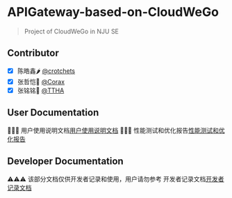 # APIGateway-based-on-CloudWeGo
> Project of CloudWeGo in NJU SE
## Contributor
- [x] 陈皓鑫🌶️ [@crotchets](https://github.com/211250236)
- [x] 张哲恺🌴 [@Corax](https://github.com/KYCoraxxx)
- [x] 张铭铭🍵 [@TTHA](https://github.com/T-THA)
## User Documentation
🎉🎉🎉 用户使用说明文档[用户使用说明文档](./docs/user-specification.md)
📣📣📣 性能测试和优化报告[性能测试和优化报告](./docs/performance-test-and-optimization-report.md)
## Developer Documentation
⚠️⚠️⚠️ 该部分文档仅供开发者记录和使用，用户请勿参考
开发者记录文档[开发者记录文档](./docs/developer-documentation.md)



